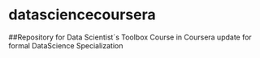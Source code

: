 datasciencecoursera
===================
##Repository for Data Scientist´s Toolbox Course in Coursera
update for formal DataScience Specialization
